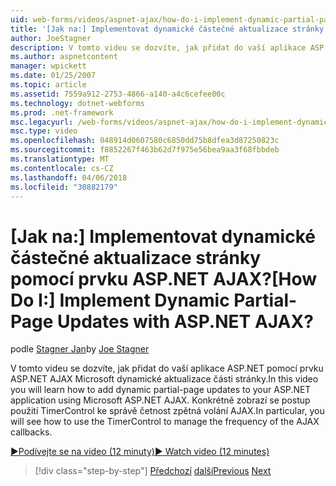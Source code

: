 ```yaml
---
uid: web-forms/videos/aspnet-ajax/how-do-i-implement-dynamic-partial-page-updates-with-aspnet-ajax
title: '[Jak na:] Implementovat dynamické částečné aktualizace stránky pomocí prvku ASP.NET AJAX? | Microsoft Docs'
author: JoeStagner
description: V tomto videu se dozvíte, jak přidat do vaší aplikace ASP.NET pomocí prvku ASP.NET AJAX Microsoft dynamické aktualizace části stránky. Konkrétně zobrazí se ho...
ms.author: aspnetcontent
manager: wpickett
ms.date: 01/25/2007
ms.topic: article
ms.assetid: 7559a912-2753-4866-a140-a4c6cefee00c
ms.technology: dotnet-webforms
ms.prod: .net-framework
msc.legacyurl: /web-forms/videos/aspnet-ajax/how-do-i-implement-dynamic-partial-page-updates-with-aspnet-ajax
msc.type: video
ms.openlocfilehash: 048914d0607580c6850dd75b8dfea3d87250823c
ms.sourcegitcommit: f8852267f463b62d7f975e56bea9aa3f68fbbdeb
ms.translationtype: MT
ms.contentlocale: cs-CZ
ms.lasthandoff: 04/06/2018
ms.locfileid: "30882179"
---
```

<a name="how-do-i-implement-dynamic-partial-page-updates-with-aspnet-ajax"></a><span data-ttu-id="ce4f3-105">[Jak na:] Implementovat dynamické částečné aktualizace stránky pomocí prvku ASP.NET AJAX?</span><span class="sxs-lookup"><span data-stu-id="ce4f3-105">[How Do I:] Implement Dynamic Partial-Page Updates with ASP.NET AJAX?</span></span>
====================
<span data-ttu-id="ce4f3-106">podle [Stagner Jan](https://github.com/JoeStagner)</span><span class="sxs-lookup"><span data-stu-id="ce4f3-106">by [Joe Stagner](https://github.com/JoeStagner)</span></span>

<span data-ttu-id="ce4f3-107">V tomto videu se dozvíte, jak přidat do vaší aplikace ASP.NET pomocí prvku ASP.NET AJAX Microsoft dynamické aktualizace části stránky.</span><span class="sxs-lookup"><span data-stu-id="ce4f3-107">In this video you will learn how to add dynamic partial-page updates to your ASP.NET application using Microsoft ASP.NET AJAX.</span></span> <span data-ttu-id="ce4f3-108">Konkrétně zobrazí se postup použití TimerControl ke správě četnost zpětná volání AJAX.</span><span class="sxs-lookup"><span data-stu-id="ce4f3-108">In particular, you will see how to use the TimerControl to manage the frequency of the AJAX callbacks.</span></span>

[<span data-ttu-id="ce4f3-109">&#9654;Podívejte se na video (12 minuty)</span><span class="sxs-lookup"><span data-stu-id="ce4f3-109">&#9654; Watch video (12 minutes)</span></span>](https://channel9.msdn.com/Blogs/ASP-NET-Site-Videos/how-do-i-implement-dynamic-partial-page-updates-with-aspnet-ajax)

> [!div class="step-by-step"]
> <span data-ttu-id="ce4f3-110">[Předchozí](how-do-i-get-started-with-aspnet-ajax.md)
> [další](how-do-i-make-client-side-network-callbacks-with-aspnet-ajax.md)</span><span class="sxs-lookup"><span data-stu-id="ce4f3-110">[Previous](how-do-i-get-started-with-aspnet-ajax.md)
[Next](how-do-i-make-client-side-network-callbacks-with-aspnet-ajax.md)</span></span>
